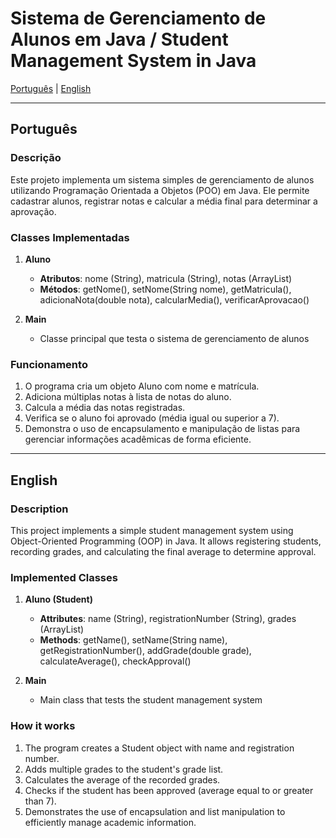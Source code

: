 # Sistema de Gerenciamento de Alunos em Java / Student Management System in Java

[Português](#português) | [English](#english)

---

<a id="português"></a>
## Português

### Descrição
Este projeto implementa um sistema simples de gerenciamento de alunos utilizando Programação Orientada a Objetos (POO) em Java. Ele permite cadastrar alunos, registrar notas e calcular a média final para determinar a aprovação.

### Classes Implementadas
1. **Aluno**
   - **Atributos**: nome (String), matricula (String), notas (ArrayList<Double>)
   - **Métodos**: getNome(), setNome(String nome), getMatricula(), adicionaNota(double nota), calcularMedia(), verificarAprovacao()

2. **Main**
   - Classe principal que testa o sistema de gerenciamento de alunos

### Funcionamento
1. O programa cria um objeto Aluno com nome e matrícula.
2. Adiciona múltiplas notas à lista de notas do aluno.
3. Calcula a média das notas registradas.
4. Verifica se o aluno foi aprovado (média igual ou superior a 7).
5. Demonstra o uso de encapsulamento e manipulação de listas para gerenciar informações acadêmicas de forma eficiente.

---

<a id="english"></a>
## English

### Description
This project implements a simple student management system using Object-Oriented Programming (OOP) in Java. It allows registering students, recording grades, and calculating the final average to determine approval.

### Implemented Classes
1. **Aluno (Student)**
   - **Attributes**: name (String), registrationNumber (String), grades (ArrayList<Double>)
   - **Methods**: getName(), setName(String name), getRegistrationNumber(), addGrade(double grade), calculateAverage(), checkApproval()

2. **Main**
   - Main class that tests the student management system

### How it works
1. The program creates a Student object with name and registration number.
2. Adds multiple grades to the student's grade list.
3. Calculates the average of the recorded grades.
4. Checks if the student has been approved (average equal to or greater than 7).
5. Demonstrates the use of encapsulation and list manipulation to efficiently manage academic information.
